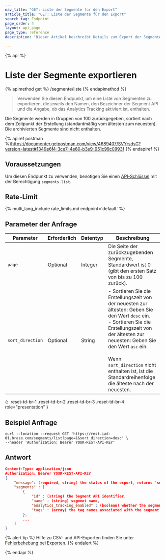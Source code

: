 ```yaml
---
nav_title: "GET: Liste der Segmente für den Export"
article_title: "GET: Liste der Segmente für den Export"
search_tag: Endpoint
page_order: 4
layout: api_page
page_type: reference
description: "Dieser Artikel beschreibt Details zum Export der Segmente Liste Braze Endpunkt."

---
```

{% api %}
# Liste der Segmente exportieren
{% apimethod get %}
/segmente/liste
{% endapimethod %}

> Verwenden Sie diesen Endpunkt, um eine Liste von Segmenten zu exportieren, die jeweils den Namen, den Bezeichner der Segment API und die Angabe, ob das Analytics Tracking aktiviert ist, enthalten.

Die Segmente werden in Gruppen von 100 zurückgegeben, sortiert nach dem Zeitpunkt der Erstellung (standardmäßig vom ältesten zum neuesten). Die archivierten Segmente sind nicht enthalten.

{% apiref postman %}https://documenter.getpostman.com/view/4689407/SVYrsdsG?version=latest#1349e6f4-3ce7-4e60-b3e9-951c99c0993f {% endapiref %}

## Voraussetzungen

Um diesen Endpunkt zu verwenden, benötigen Sie einen [API-Schlüssel]({{site.baseurl}}/api/basics#rest-api-key/) mit der Berechtigung `segments.list`.

## Rate-Limit

{% multi_lang_include rate_limits.md endpoint='default' %}

## Parameter der Anfrage

| Parameter| Erforderlich | Datentyp | Beschreibung |
| -------- | -------- | --------- | ----------- |
| `page` | Optional | Integer | Die Seite der zurückzugebenden Segmente, Standardwert ist 0 (gibt den ersten Satz von bis zu 100 zurück). |
| `sort_direction` | Optional | String | \- Sortieren Sie die Erstellungszeit von der neuesten zur ältesten: Geben Sie den Wert `desc` ein.<br> \- Sortieren Sie die Erstellungszeit von der ältesten zur neuesten: Geben Sie den Wert `asc` ein. <br><br>Wenn `sort_direction` nicht enthalten ist, ist die Standardreihenfolge die älteste nach der neuesten. |
{: .reset-td-br-1 .reset-td-br-2 .reset-td-br-3  .reset-td-br-4 role="presentation" }

## Beispiel Anfrage
```
curl --location --request GET 'https://rest.iad-01.braze.com/segments/list?page=1&sort_direction=desc' \
--header 'Authorization: Bearer YOUR-REST-API-KEY'
```

## Antwort

```json
Content-Type: application/json
Authorization: Bearer YOUR-REST-API-KEY
{
    "message": (required, string) the status of the export, returns 'success' when completed without errors,
    "segments" : [
        {
            "id" : (string) the Segment API identifier,
            "name" : (string) segment name,
            "analytics_tracking_enabled" : (boolean) whether the segment has analytics tracking enabled,
            "tags" : (array) the tag names associated with the segment formatted as strings
        },
        ...
    ]
}
```

{% alert tip %}
Hilfe zu CSV- und API-Exporten finden Sie unter [Fehlerbehebung bei Exporten]({{site.baseurl}}/user_guide/data/export_braze_data/export_troubleshooting/).
{% endalert %}

{% endapi %}
